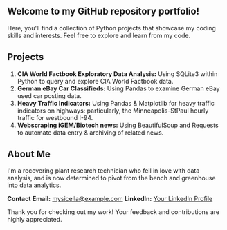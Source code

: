 ## Welcome to my GitHub repository portfolio!
Here, you'll find a collection of Python projects that showcase my coding skills and interests. Feel free to explore and learn from my code. 

## Projects
1. **CIA World Factbook Exploratory Data Analysis:** Using SQLite3 within Python to query and explore CIA World Factbook data.
2. **German eBay Car Classifieds:** Using Pandas to examine German eBay used car posting data.  
3.  **Heavy Traffic Indicators:** Using Pandas & Matplotlib for heavy traffic indicators on highways: particularly, the Minneapolis-StPaul hourly traffic for westbound I-94.
4.   **Webscraping iGEM/Biotech news:** Using BeautifulSoup and Requests to automate data entry & archiving of related news.

## About Me
I'm a recovering plant research technician who fell in love with data analysis, and is now determined to pivot from the bench and greenhouse into data analytics.

**Contact**
**Email:** mysicella@example.com
**LinkedIn:** [Your LinkedIn Profile](https://www.linkedin.com/in/michaella-atienza/)

Thank you for checking out my work! Your feedback and contributions are highly appreciated.





